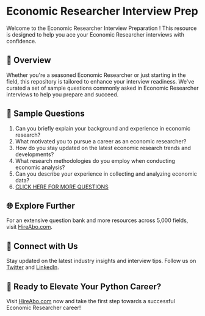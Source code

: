 # Economic Researcher Interview Prep

Welcome to the Economic Researcher Interview Preparation ! This resource is designed to help you ace your Economic Researcher interviews with confidence.

## 🚀 Overview

Whether you're a seasoned Economic Researcher or just starting in the field, this repository is tailored to enhance your interview readiness. We've curated a set of sample questions commonly asked in Economic Researcher interviews to help you prepare and succeed.

## 📝 Sample Questions

1. Can you briefly explain your background and experience in economic research?
2. What motivated you to pursue a career as an economic researcher?
3. How do you stay updated on the latest economic research trends and developments?
4. What research methodologies do you employ when conducting economic analysis?
5. Can you describe your experience in collecting and analyzing economic data?
6. [CLICK HERE FOR MORE QUESTIONS](https://hireabo.com/job/7_4_15/Economic%20Researcher)

## 🌐 Explore Further

For an extensive question bank and more resources across 5,000 fields, visit [HireAbo.com](https://www.hireabo.com).

## 📱 Connect with Us

Stay updated on the latest industry insights and interview tips. Follow us on [Twitter](https://twitter.com/hireabo) and [LinkedIn](https://www.linkedin.com/in/hire-abo-3609972a8/).

## 🚀 Ready to Elevate Your Python Career?

Visit [HireAbo.com](https://www.hireabo.com) now and take the first step towards a successful Economic Researcher career!